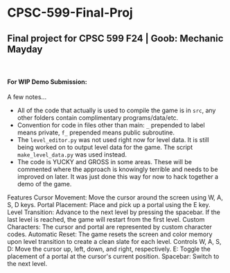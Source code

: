 # CPSC-599-Final-Proj
## Final project for CPSC 599 F24 | Goob: Mechanic Mayday

<br/>

#### For WIP Demo Submission:
A few notes...
- All of the code that actually is used to compile the game is in `src`, any other folders contain complimentary programs/data/etc.
- Convention for code in files other than main: `_` prepended to label means private, `f_` prepended means public subroutine.
- The `level_editor.py` was not used right now for level data. It is still being worked on to output level data for the game. The script `make_level_data.py` was used instead.
- The code is YUCKY and GROSS in some areas. These will be commented where the approach is knowingly terrible and needs to be improved on later. It was just done this way for now to hack together a demo of the game.

Features
Cursor Movement: Move the cursor around the screen using W, A, S, D keys.
Portal Placement: Place and pick up a portal using the E key.
Level Transition: Advance to the next level by pressing the spacebar. If the last level is reached, the game will restart from the first level.
Custom Characters: The cursor and portal are represented by custom character codes.
Automatic Reset: The game resets the screen and color memory upon level transition to create a clean slate for each level.
Controls
W, A, S, D: Move the cursor up, left, down, and right, respectively.
E: Toggle the placement of a portal at the cursor's current position.
Spacebar: Switch to the next level.
